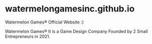 # watermelongamesinc.github.io
Watermelon Games® Official Website :)

Watermelon Games®
It is a Game Design Company Founded by 2 Small Entrepreneurs in 2021.
